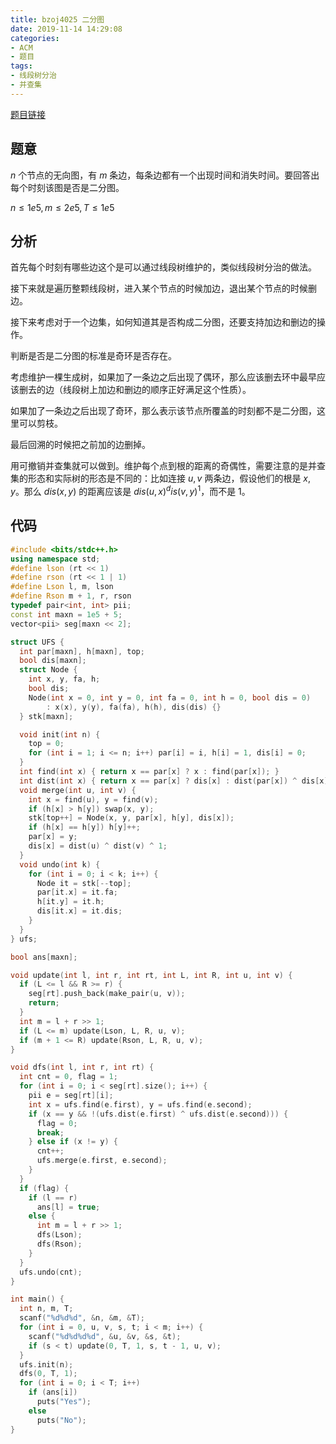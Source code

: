```yaml
---
title: bzoj4025 二分图
date: 2019-11-14 14:29:08
categories:
- ACM
- 题目
tags:
- 线段树分治
- 并查集
---
```


[题目链接](https://www.lydsy.com/JudgeOnline/problem.php?id=4025)

## 题意

$n$ 个节点的无向图，有 $m$ 条边，每条边都有一个出现时间和消失时间。要回答出每个时刻该图是否是二分图。

$n \leq 1e5, m \leq 2e5, T \leq 1e5$

## 分析

首先每个时刻有哪些边这个是可以通过线段树维护的，类似线段树分治的做法。

接下来就是遍历整颗线段树，进入某个节点的时候加边，退出某个节点的时候删边。

接下来考虑对于一个边集，如何知道其是否构成二分图，还要支持加边和删边的操作。

判断是否是二分图的标准是奇环是否存在。

考虑维护一棵生成树，如果加了一条边之后出现了偶环，那么应该删去环中最早应该删去的边（线段树上加边和删边的顺序正好满足这个性质）。

如果加了一条边之后出现了奇环，那么表示该节点所覆盖的时刻都不是二分图，这里可以剪枝。

最后回溯的时候把之前加的边删掉。

用可撤销并查集就可以做到。维护每个点到根的距离的奇偶性，需要注意的是并查集的形态和实际树的形态是不同的：比如连接 $u,v$ 两条边，假设他们的根是 $x,y$。那么 $dis(x,y)$ 的距离应该是 $dis(u,x) ^ dis(v,y) ^ 1$，而不是 $1$。


## 代码
```cpp
#include <bits/stdc++.h>
using namespace std;
#define lson (rt << 1)
#define rson (rt << 1 | 1)
#define Lson l, m, lson
#define Rson m + 1, r, rson
typedef pair<int, int> pii;
const int maxn = 1e5 + 5;
vector<pii> seg[maxn << 2];

struct UFS {
  int par[maxn], h[maxn], top;
  bool dis[maxn];
  struct Node {
    int x, y, fa, h;
    bool dis;
    Node(int x = 0, int y = 0, int fa = 0, int h = 0, bool dis = 0)
        : x(x), y(y), fa(fa), h(h), dis(dis) {}
  } stk[maxn];

  void init(int n) {
    top = 0;
    for (int i = 1; i <= n; i++) par[i] = i, h[i] = 1, dis[i] = 0;
  }
  int find(int x) { return x == par[x] ? x : find(par[x]); }
  int dist(int x) { return x == par[x] ? dis[x] : dist(par[x]) ^ dis[x]; }
  void merge(int u, int v) {
    int x = find(u), y = find(v);
    if (h[x] > h[y]) swap(x, y);
    stk[top++] = Node(x, y, par[x], h[y], dis[x]);
    if (h[x] == h[y]) h[y]++;
    par[x] = y;
    dis[x] = dist(u) ^ dist(v) ^ 1;
  }
  void undo(int k) {
    for (int i = 0; i < k; i++) {
      Node it = stk[--top];
      par[it.x] = it.fa;
      h[it.y] = it.h;
      dis[it.x] = it.dis;
    }
  }
} ufs;

bool ans[maxn];

void update(int l, int r, int rt, int L, int R, int u, int v) {
  if (L <= l && R >= r) {
    seg[rt].push_back(make_pair(u, v));
    return;
  }
  int m = l + r >> 1;
  if (L <= m) update(Lson, L, R, u, v);
  if (m + 1 <= R) update(Rson, L, R, u, v);
}

void dfs(int l, int r, int rt) {
  int cnt = 0, flag = 1;
  for (int i = 0; i < seg[rt].size(); i++) {
    pii e = seg[rt][i];
    int x = ufs.find(e.first), y = ufs.find(e.second);
    if (x == y && !(ufs.dist(e.first) ^ ufs.dist(e.second))) {
      flag = 0;
      break;
    } else if (x != y) {
      cnt++;
      ufs.merge(e.first, e.second);
    }
  }
  if (flag) {
    if (l == r)
      ans[l] = true;
    else {
      int m = l + r >> 1;
      dfs(Lson);
      dfs(Rson);
    }
  }
  ufs.undo(cnt);
}

int main() {
  int n, m, T;
  scanf("%d%d%d", &n, &m, &T);
  for (int i = 0, u, v, s, t; i < m; i++) {
    scanf("%d%d%d%d", &u, &v, &s, &t);
    if (s < t) update(0, T, 1, s, t - 1, u, v);
  }
  ufs.init(n);
  dfs(0, T, 1);
  for (int i = 0; i < T; i++)
    if (ans[i])
      puts("Yes");
    else
      puts("No");
}
```
